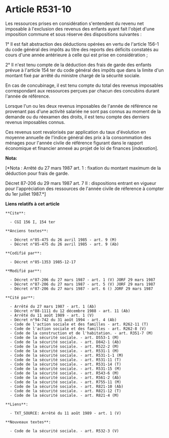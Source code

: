 # Article R531-10

Les ressources prises en considération s'entendent du revenu net imposable à l'exclusion des revenus des enfants ayant fait
l'objet d'une imposition commune et sous réserve des dispositions suivantes :

1° Il est fait abstraction des déductions opérées en vertu de l'article 156-1 du code général des impôts au titre des reports
des déficits constatés au cours d'une année antérieure à celle qui est prise en considération ;

2° Il n'est tenu compte de la déduction des frais de garde des enfants prévue à l'article 154 ter du code général des impôts
que dans la limite d'un montant fixé par arrêté du ministre chargé de la sécurité sociale.

En cas de concubinage, il est tenu compte du total des revenus imposables correspondant aux ressources perçues par chacun des
concubins durant l'année de référence. 

Lorsque l'un ou les deux revenus imposables de l'année de référence ne provenant pas d'une activité salariée ne sont pas
connus au moment de la demande ou du réexamen des droits, il est tenu compte des derniers revenus imposables connus. 

Ces revenus sont revalorisés par application du taux d'évolution en moyenne annuelle de l'indice général des prix à la
consommation des ménages pour l'année civile de référence figurant dans le rapport économique et financier annexé au projet
de loi de finances [*indexation*].

**Nota:**

[*Nota : Arrêté du 27 mars 1987 art. 1 : fixation du montant maximum de la déduction pour frais de garde.

Décret 87-206 du 29 mars 1987 art. 7 II : dispositions entrant en vigueur pour l'appréciation des ressources de l'année
civile de réference à compter du 1er juillet 1987.*]

**Liens relatifs à cet article**

	**Cite**:

	  - CGI 156 I, 154 ter

	**Anciens textes**:

	  - Décret n°85-475 du 26 avril 1985 - art. 9 (M)
	  - Décret n°85-475 du 26 avril 1985 - art. 9 (Ab)

	**Codifié par**:

	  - Décret n°85-1353 1985-12-17

	**Modifié par**:

	  - Décret n°87-206 du 27 mars 1987 - art. 1 (V) JORF 29 mars 1987
	  - Décret n°87-206 du 27 mars 1987 - art. 5 (V) JORF 29 mars 1987
	  - Décret n°87-206 du 27 mars 1987 - art. 6 () JORF 29 mars 1987

	**Cité par**:

	  - Arrêté du 27 mars 1987 - art. 1 (Ab)
	  - Décret n°88-1111 du 12 décembre 1988 - art. 11 (Ab)
	  - Arrêté du 11 août 1989 - art. 1 (V)
	  - Décret n°94-742 du 31 août 1994 - art. 4 (Ab)
	  - Code de l'action sociale et des familles - art. R262-11 (T)
	  - Code de l'action sociale et des familles - art. R262-8 (V)
	  - Code de la construction et de l'habitation. - art. R351-7 (M)
	  - Code de la sécurité sociale. - art. D553-1 (M)
	  - Code de la sécurité sociale. - art. D842-1 (Ab)
	  - Code de la sécurité sociale. - art. R522-2 (M)
	  - Code de la sécurité sociale. - art. R531-1 (M)
	  - Code de la sécurité sociale. - art. R531-1-1 (M)
	  - Code de la sécurité sociale. - art. R531-11 (T)
	  - Code de la sécurité sociale. - art. R531-14 (T)
	  - Code de la sécurité sociale. - art. R531-15 (M)
	  - Code de la sécurité sociale. - art. R543-6 (M)
	  - Code de la sécurité sociale. - art. R561-2 (Ab)
	  - Code de la sécurité sociale. - art. R755-11 (M)
	  - Code de la sécurité sociale. - art. R821-10 (Ab)
	  - Code de la sécurité sociale. - art. R821-12 (T)
	  - Code de la sécurité sociale. - art. R821-4 (M)

	**Liens**:

	  - TXT_SOURCE: Arrêté du 11 août 1989 - art. 1 (V)

	**Nouveaux textes**:

	  - Code de la sécurité sociale. - art. R532-3 (V)
